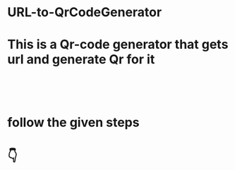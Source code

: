 # URL-to-QrCodeGenerator

<h1>This is a Qr-code generator that gets url and generate Qr for it </h1>
<br>
<br> 
<br>
<h1> follow the given steps </h1>
<h1>👇</h1>
<br>
<br>

